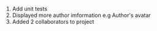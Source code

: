 1. Add unit tests
2. Displayed more author imformation e.g Author's avatar
3. Added 2 collaborators to project
